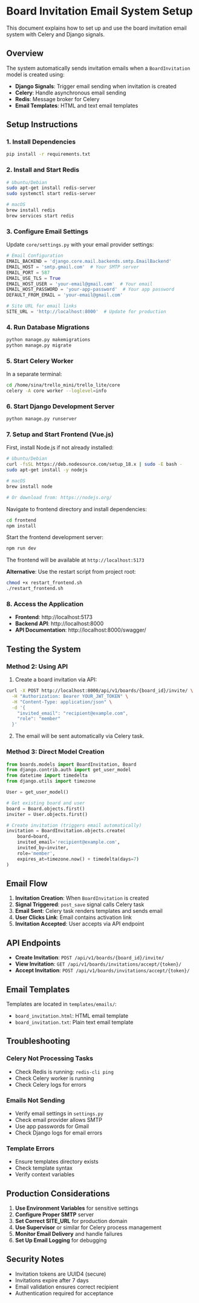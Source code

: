 # Board Invitation Email System Setup

This document explains how to set up and use the board invitation email system with Celery and Django signals.

## Overview

The system automatically sends invitation emails when a `BoardInvitation` model is created using:
- **Django Signals**: Trigger email sending when invitation is created
- **Celery**: Handle asynchronous email sending
- **Redis**: Message broker for Celery
- **Email Templates**: HTML and text email templates

## Setup Instructions

### 1. Install Dependencies

```bash
pip install -r requirements.txt
```

### 2. Install and Start Redis

```bash
# Ubuntu/Debian
sudo apt-get install redis-server
sudo systemctl start redis-server

# macOS
brew install redis
brew services start redis

```

### 3. Configure Email Settings

Update `core/settings.py` with your email provider settings:

```python
# Email Configuration
EMAIL_BACKEND = 'django.core.mail.backends.smtp.EmailBackend'
EMAIL_HOST = 'smtp.gmail.com'  # Your SMTP server
EMAIL_PORT = 587
EMAIL_USE_TLS = True
EMAIL_HOST_USER = 'your-email@gmail.com'  # Your email
EMAIL_HOST_PASSWORD = 'your-app-password'  # Your app password
DEFAULT_FROM_EMAIL = 'your-email@gmail.com'

# Site URL for email links
SITE_URL = 'http://localhost:8000'  # Update for production
```

### 4. Run Database Migrations

```bash
python manage.py makemigrations
python manage.py migrate
```

### 5. Start Celery Worker

In a separate terminal:

```bash
cd /home/sina/trello_mini/trello_lite/core
celery -A core worker --loglevel=info
```

### 6. Start Django Development Server

```bash
python manage.py runserver
```

### 7. Setup and Start Frontend (Vue.js)

First, install Node.js if not already installed:

```bash
# Ubuntu/Debian
curl -fsSL https://deb.nodesource.com/setup_18.x | sudo -E bash -
sudo apt-get install -y nodejs

# macOS
brew install node

# Or download from: https://nodejs.org/
```

Navigate to frontend directory and install dependencies:

```bash
cd frontend
npm install
```

Start the frontend development server:

```bash
npm run dev
```

The frontend will be available at `http://localhost:5173`

**Alternative**: Use the restart script from project root:

```bash
chmod +x restart_frontend.sh
./restart_frontend.sh
```

### 8. Access the Application

- **Frontend**: http://localhost:5173
- **Backend API**: http://localhost:8000
- **API Documentation**: http://localhost:8000/swagger/

## Testing the System


### Method 2: Using API

1. Create a board invitation via API:
```bash
curl -X POST http://localhost:8000/api/v1/boards/{board_id}/invite/ \
  -H "Authorization: Bearer YOUR_JWT_TOKEN" \
  -H "Content-Type: application/json" \
  -d '{
    "invited_email": "recipient@example.com",
    "role": "member"
  }'
```

2. The email will be sent automatically via Celery task.

### Method 3: Direct Model Creation

```python
from boards.models import BoardInvitation, Board
from django.contrib.auth import get_user_model
from datetime import timedelta
from django.utils import timezone

User = get_user_model()

# Get existing board and user
board = Board.objects.first()
inviter = User.objects.first()

# Create invitation (triggers email automatically)
invitation = BoardInvitation.objects.create(
    board=board,
    invited_email='recipient@example.com',
    invited_by=inviter,
    role='member',
    expires_at=timezone.now() + timedelta(days=7)
)
```

## Email Flow

1. **Invitation Creation**: When `BoardInvitation` is created
2. **Signal Triggered**: `post_save` signal calls Celery task
3. **Email Sent**: Celery task renders templates and sends email
4. **User Clicks Link**: Email contains activation link
5. **Invitation Accepted**: User accepts via API endpoint

## API Endpoints

- **Create Invitation**: `POST /api/v1/boards/{board_id}/invite/`
- **View Invitation**: `GET /api/v1/boards/invitations/accept/{token}/`
- **Accept Invitation**: `POST /api/v1/boards/invitations/accept/{token}/`

## Email Templates

Templates are located in `templates/emails/`:
- `board_invitation.html`: HTML email template
- `board_invitation.txt`: Plain text email template

## Troubleshooting

### Celery Not Processing Tasks
- Check Redis is running: `redis-cli ping`
- Check Celery worker is running
- Check Celery logs for errors

### Emails Not Sending
- Verify email settings in `settings.py`
- Check email provider allows SMTP
- Use app passwords for Gmail
- Check Django logs for email errors

### Template Errors
- Ensure templates directory exists
- Check template syntax
- Verify context variables

## Production Considerations

1. **Use Environment Variables** for sensitive settings
2. **Configure Proper SMTP** server
3. **Set Correct SITE_URL** for production domain
4. **Use Supervisor** or similar for Celery process management
5. **Monitor Email Delivery** and handle failures
6. **Set Up Email Logging** for debugging

## Security Notes

- Invitation tokens are UUID4 (secure)
- Invitations expire after 7 days
- Email validation ensures correct recipient
- Authentication required for acceptance
